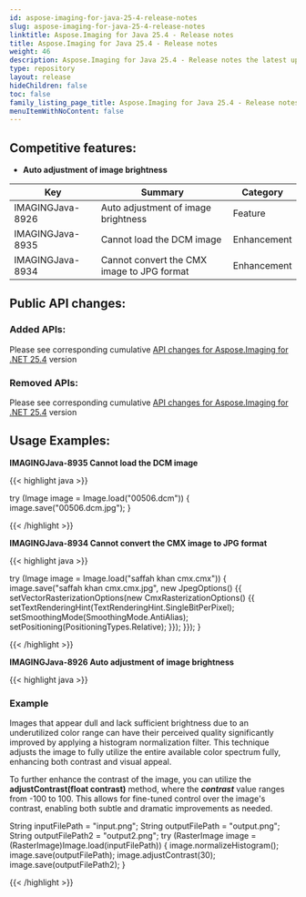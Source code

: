```yaml
---
id: aspose-imaging-for-java-25-4-release-notes
slug: aspose-imaging-for-java-25-4-release-notes
linktitle: Aspose.Imaging for Java 25.4 - Release notes
title: Aspose.Imaging for Java 25.4 - Release notes
weight: 46
description: Aspose.Imaging for Java 25.4 - Release notes the latest updates and fixes.
type: repository
layout: release
hideChildren: false
toc: false
family_listing_page_title: Aspose.Imaging for Java 25.4 - Release notes
menuItemWithNoContent: false
---
```


## Competitive features:

- **Auto adjustment of image brightness**

| **Key**         | **Summary**                                                                                                                                                              | **Category** |
|-----------------|--------------------------------------------------------------------------------------------------------------------------------------------------------------------------|--------------|
| IMAGINGJava-8926 | Auto adjustment of image brightness                                                                                                                                  | Feature      |
| IMAGINGJava-8935 | Cannot load the DCM image                                                                                                                                  | Enhancement      |
| IMAGINGJava-8934 | Cannot convert the CMX image to JPG format                                                                                                                                  | Enhancement      |

## Public API changes:

### Added APIs:

Please see corresponding cumulative [API changes for Aspose.Imaging for .NET 25.4](https://releases.aspose.com/imaging/net/release-notes/2025/aspose-imaging-for-net-25-4-release-notes/) version

### Removed APIs:

Please see corresponding cumulative [API changes for Aspose.Imaging for .NET 25.4](https://releases.aspose.com/imaging/net/release-notes/2025/aspose-imaging-for-net-25-4-release-notes/) version

## Usage Examples:

**IMAGINGJava-8935 Cannot load the DCM image**

{{< highlight java >}}

try (Image image = Image.load("00506.dcm"))
{
    image.save("00506.dcm.jpg");
}

{{< /highlight >}}

**IMAGINGJava-8934 Cannot convert the CMX image to JPG format**

{{< highlight java >}}

try (Image image = Image.load("saffah khan cmx.cmx"))
{
    image.save("saffah khan cmx.cmx.jpg", new JpegOptions() {{
          setVectorRasterizationOptions(new CmxRasterizationOptions() {{ 
				setTextRenderingHint(TextRenderingHint.SingleBitPerPixel);
				setSmoothingMode(SmoothingMode.AntiAlias);
				setPositioning(PositioningTypes.Relative); 
			}});
		}});
}

{{< /highlight >}}

**IMAGINGJava-8926 Auto adjustment of image brightness**

{{< highlight java >}}

### Example
Images that appear dull and lack sufficient brightness due to an underutilized color range can have their perceived quality significantly improved by applying a histogram normalization filter. This technique adjusts the image to fully utilize the entire available color spectrum fully, enhancing both contrast and visual appeal. 

To further enhance the contrast of the image, you can utilize the **adjustContrast(float contrast)** method, where the ***contrast*** value ranges from -100 to 100. This allows for fine-tuned control over the image's contrast, enabling both subtle and dramatic improvements as needed.


String inputFilePath = "input.png";
String outputFilePath = "output.png";
String outputFilePath2 = "output2.png";
try (RasterImage image = (RasterImage)Image.load(inputFilePath))
{
	image.normalizeHistogram();
	image.save(outputFilePath);
	image.adjustContrast(30);
	image.save(outputFilePath2);
}

{{< /highlight >}}

